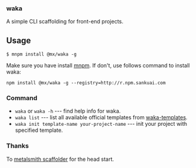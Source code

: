 ### waka
A simple CLI scaffolding for front-end projects.

## Usage

```
$ mnpm install @mx/waka -g
```

Make sure you have install [mnpm](http://npm.sankuai.com/). If don't, use follows command to install waka:

```
npm install @mx/waka -g --registry=http://r.npm.sankuai.com
```

### Command

* `waka` or `waka -h` --- find help info for waka.
* `waka list` --- list all available official templates from [waka-templates](https://github.com/waka-templates).
* `waka init template-name your-project-name` --- init your project with specified template.

### Thanks
To [metalsmith scaffolder](https://github.com/metalsmith/metalsmith/blob/master/examples/project-scaffolder) for the head start.



